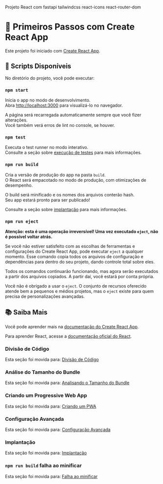 Projeto React com fastapi
tailwindcss
react-icons
react-router-dom    

# 🚀 Primeiros Passos com Create React App

Este projeto foi iniciado com [Create React App](https://github.com/facebook/create-react-app).

## 📜 Scripts Disponíveis

No diretório do projeto, você pode executar:

### `npm start`

Inicia o app no modo de desenvolvimento.\
Abra [http://localhost:3000](http://localhost:3000) para visualizá-lo no navegador.

A página será recarregada automaticamente sempre que você fizer alterações.\
Você também verá erros de lint no console, se houver.

### `npm test`

Executa o test runner no modo interativo.\
Consulte a seção sobre [execução de testes](https://facebook.github.io/create-react-app/docs/running-tests) para mais informações.

### `npm run build`

Cria a versão de produção do app na pasta `build`.\
O React será empacotado no modo de produção, com otimizações de desempenho.

O build será minificado e os nomes dos arquivos conterão hash.\
Seu app estará pronto para ser publicado!

Consulte a seção sobre [implantação](https://facebook.github.io/create-react-app/docs/deployment) para mais informações.

### `npm run eject`

**Atenção: esta é uma operação irreversível! Uma vez executado `eject`, não é possível voltar atrás.**

Se você não estiver satisfeito com as escolhas de ferramentas e configurações do Create React App, pode executar `eject` a qualquer momento. Esse comando copia todos os arquivos de configuração e dependências para dentro do seu projeto, dando controle total sobre eles.

Todos os comandos continuarão funcionando, mas agora serão executados a partir dos arquivos copiados. A partir daí, você estará por conta própria.

Você não é obrigado a usar o `eject`. O conjunto de recursos oferecido atende bem a pequenos e médios projetos, mas o `eject` existe para quem precisa de personalizações avançadas.

## 📚 Saiba Mais

Você pode aprender mais na [documentação do Create React App](https://facebook.github.io/create-react-app/docs/getting-started).

Para aprender React, acesse a [documentação oficial do React](https://reactjs.org/).

### Divisão de Código

Esta seção foi movida para: [Divisão de Código](https://facebook.github.io/create-react-app/docs/code-splitting)

### Análise do Tamanho do Bundle

Esta seção foi movida para: [Analisando o Tamanho do Bundle](https://facebook.github.io/create-react-app/docs/analyzing-the-bundle-size)

### Criando um Progressive Web App

Esta seção foi movida para: [Criando um PWA](https://facebook.github.io/create-react-app/docs/making-a-progressive-web-app)

### Configuração Avançada

Esta seção foi movida para: [Configuração Avançada](https://facebook.github.io/create-react-app/docs/advanced-configuration)

### Implantação

Esta seção foi movida para: [Implantação](https://facebook.github.io/create-react-app/docs/deployment)

### `npm run build` falha ao minificar

Esta seção foi movida para: [Falha ao minificar](https://facebook.github.io/create-react-app/docs/troubleshooting#npm-run-build-fails-to-minify)

